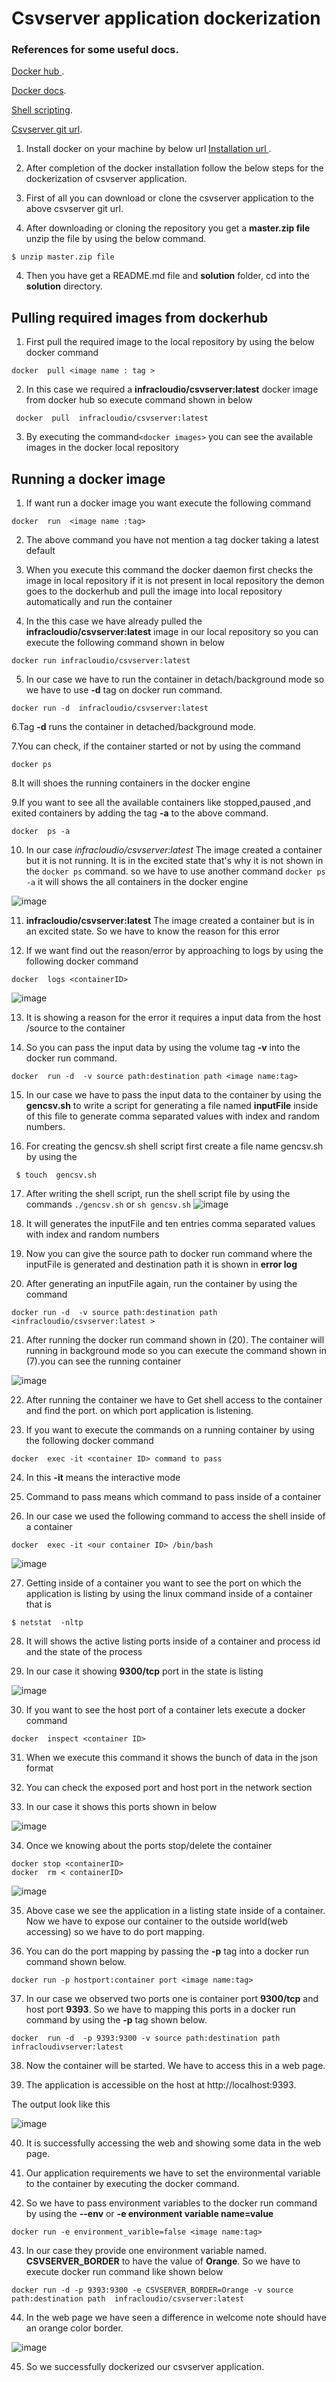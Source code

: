 # Csvserver application dockerization 

### References for some useful docs.

[Docker hub ](https://hub.docker.com/).

[Docker docs](https://docs.docker.com/).

[Shell scripting](https://www.tutorialspoint.com/unix/shell_scripting.htm).

[Csvserver git url](https://github.com/infracloudio/csvserver).

1. Install docker on your machine by below url [ Installation url ](https://docs.docker.com/desktop/install/linux-install/).

2.  After completion of the docker installation follow the below steps for the dockerization of csvserver application.

3. First of all you can download or clone the csvserver application to the above csvserver git url.

3. After downloading or cloning the repository you get a **master.zip file** unzip the file by using the below command.
 ~~~
 $ unzip master.zip file 
~~~
4. Then you have get a README.md file and **solution** folder, cd  into the **solution** directory.

## Pulling required images from dockerhub

1. First pull the required image to the local repository  by using the below docker command
~~~
docker  pull <image name : tag >
~~~
2. In this case we required a **infracloudio/csvserver:latest** docker image from 
docker hub so execute command shown in below
~~~
 docker  pull  infracloudio/csvserver:latest 
~~~
3. By executing the command```<docker images>``` you can see the available images in the docker local repository 

## Running a docker image 

1. If want run a docker image you want execute the following command
~~~
docker  run  <image name :tag> 
~~~~
2. The above command you have not mention  a tag docker taking a latest default

3. When you execute this command the docker daemon first checks the image in local repository if it is not present in local repository the demon goes to the dockerhub    and pull the image into local repository automatically  and run the container 

4. In the this case we have already pulled the **infracloudio/csvserver:latest** image in our local repository so you can execute the following command  shown in below 
~~~
docker run infracloudio/csvserver:latest
~~~
5. In our case we have to run the container in detach/background mode so we have to use **-d** tag on docker run command.
~~~
docker run -d  infracloudio/csvserver:latest 
~~~
6.Tag **-d** runs the container in detached/background mode.

7.You can check, if the container started or not by using the command 
~~~
docker ps
~~~
8.It will shoes the running containers in the docker engine
 
9.If you want to see all the available containers like stopped,paused ,and exited containers by adding the tag **-a** to the above command.
~~~
docker  ps -a
~~~

10. In our case *infracloudio/csvserver:latest* The image created a container but it is not running. It is  in  the excited state  that's why it is not shown in the ```docker ps``` command. so we have to use another command ```docker ps -a``` it will shows the all containers in the docker engine 

![image](https://user-images.githubusercontent.com/97168620/202320390-53d9454b-0dcf-444a-b958-96a4665c35d5.png)

11. **infracloudio/csvserver:latest** The image created a container but is in an excited state. So we have to know the reason for this error

12. If we want find out the reason/error by approaching to logs by using the following docker command 
~~~
docker  logs <containerID>
~~~
![image](https://user-images.githubusercontent.com/97168620/202320817-cddbe5ee-9e33-4dbf-879c-7e8aa485831f.png)

13. It is showing a reason for the error it requires a  input data from the host /source to the container

14. So you can pass the input data by using the volume tag  **-v** into the docker run command.
~~~
docker  run -d  -v source path:destination path <image name:tag> 
~~~
15. In our case we have to pass the input data to the container by using the **gencsv.sh** to write a script for generating a file named **inputFile**  inside of this file to generate comma separated values with index and random numbers.
 
16. For creating the gencsv.sh shell script first  create a file name gencsv.sh by using      the
~~~
 $ touch  gencsv.sh
~~~

17. After writing the shell script, run the shell script file by using the commands ```./gencsv.sh``` or ```sh gencsv.sh```
![image](https://user-images.githubusercontent.com/97168620/202326397-572f5f86-59bd-4825-8e41-95c16cb15758.png)

18. It will generates the  inputFile and ten entries  comma separated values with index and random numbers

19. Now you can give the source path to docker run command where the inputFile is generated and destination path it is shown in **error log** 
 
20. After generating an inputFile again, run the container by using the command
~~~
docker run -d  -v source path:destination path <infracloudio/csvserver:latest >
~~~
21.  After running the docker run command shown in (20). The container will running in background mode so you can execute the command shown in (7).you can see the running container 

![image](https://user-images.githubusercontent.com/97168620/202326866-ab54061a-5fbb-4698-955f-5fa5b501fd07.png)

22. After running the container we have to Get shell access to the container and find the port. on which port  application is listening.

23. If you want to execute the commands on a running container by using the following docker command 
~~~
docker  exec -it <container ID> command to pass 
~~~
24. In this **-it** means the interactive mode

25. Command to pass means which command to pass inside of a container 

26. In our case we used the following command to access the shell inside of a container 
~~~
docker  exec -it <our container ID> /bin/bash
~~~
![image](https://user-images.githubusercontent.com/97168620/202308483-08a43533-8a7b-4002-9666-d830d534f470.png)
 
27. Getting inside of a container you want to see the port on which the application is listing by using the linux command inside of a container that is
~~~
$ netstat  -nltp
~~~
28. It will shows the active listing ports inside of a container  and process id and the state of the process 

29. In our case it showing **9300/tcp** port in the state is listing 

![image](https://user-images.githubusercontent.com/97168620/202327381-82aeae46-6bed-48bb-a935-0d079783c72a.png)

30. If you want to see the host port of a  container lets execute a docker command 
~~~
docker  inspect <container ID>
~~~
31. When we execute this command it shows the bunch of data in the json format 

32. You can check the  exposed port and host port in the network section 

33. In our case it shows this ports shown in below

![image](https://user-images.githubusercontent.com/97168620/202327750-fa69bf25-7166-4d47-854e-8fe36aa471a1.png)

34. Once we knowing about the ports stop/delete the container 
```
docker stop <containerID>
docker  rm < containerID>
```
![image](https://user-images.githubusercontent.com/97168620/202319925-a3684067-8e53-442b-ac66-ad6c8d20c9cd.png)

35. Above case we see the application in a listing state inside of a container. Now we have to expose our container to the outside world(web accessing) so we have to do port mapping.

36. You can do the port mapping by passing the **-p** tag into a docker run command shown below.
~~~
docker run -p hostport:container port <image name:tag>
~~~
37. In our case we  observed  two ports one is container port **9300/tcp** and host port **9393**. So we have to mapping this ports in a docker run command by using the **-p** tag shown below.
~~~
docker  run -d  -p 9393:9300 -v source path:destination path infracloudivserver:latest
~~~
38. Now the container will be started. We have to access this in a web page. 

39. The application is accessible on the host at http://localhost:9393.

The output look like this 

![image](https://user-images.githubusercontent.com/97168620/202328156-e49900fa-d968-4e3c-8567-4b7a79ed4c7c.png)

40. It is successfully accessing the web and showing some data in the web page.

41.  Our application requirements we have to set the  environmental variable to the container by executing the docker command.
 
42. So we have to pass environment variables to the docker run command by using the  **--env** or **-e environment variable name=value** 
~~~
docker run -e environment_varible=false <image name:tag>
~~~
43. In our case they provide one environment variable named. 
**CSVSERVER_BORDER** to have the value of **Orange**. So we have to execute docker run command like shown below
~~~
docker run -d -p 9393:9300 -e CSVSERVER_BORDER=Orange -v source path:destination path  infracloudio/csvserver:latest
~~~
44. In the web page we have seen a difference in welcome note should have an orange color border.

![image](https://user-images.githubusercontent.com/97168620/202318100-f4231a0f-4f82-445b-9d7d-97ca299e1f2d.png)

45. So we successfully dockerized our csvserver application. 

